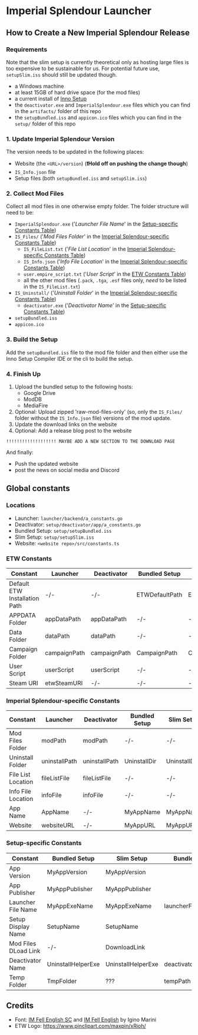 # Imperial Splendour Launcher

## How to Create a New Imperial Splendour Release

### Requirements

Note that the slim setup is currently theoretical only as hosting large files is too expensive to be sustainable for us. For potential future use, `setupSlim.iss` should still be updated though.

* a Windows machine
* at least 15GB of hard drive space (for the mod files)
* a current install of [Inno Setup](https://jrsoftware.org/isinfo.php)
* the `deactivator.exe` and `ImperialSplendour.exe` files which you can find in the `artifacts/` folder of this repo
* the `setupBundled.iss` and `appicon.ico` files which you can find in the `setup/` folder of this repo

### 1. Update Imperial Splendour Version

The version needs to be updated in the following places:
* Website (the `<URL>/version`) (**❗️Hold off on pushing the change though**)
* `IS_Info.json` file
* Setup files (both `setupBundled.iss` and `setupSlim.iss`)

### 2. Collect Mod Files

Collect all mod files in one otherwise empty folder. The folder structure will need to be:
* `ImperialSplendour.exe` ('_Launcher File Name_' in the [Setup-specific Constants Table](#setup-specific-constants))
* `IS_Files/` ('_Mod Files Folder_' in the [Imperial Splendour-specific Constants Table](#imperial-splendour-specific-constants))
  * `IS_FileList.txt` ('_File List Location_' in the [Imperial Splendour-specific Constants Table](#imperial-splendour-specific-constants))
  * `IS_Info.json` ('_Info File Location_' in the [Imperial Splendour-specific Constants Table](#imperial-splendour-specific-constants))
  * `user.empire_script.txt` ('_User Script_' in the [ETW Constants Table](#etw-constants))
  * all the other mod files (`.pack`, `.tga`, `.esf` files only, *need* to be listed in the `IS_FileList.txt`)
* `IS_Uninstall/` ('_Uninstall Folder_' in the [Imperial Splendour-specific Constants Table](#imperial-splendour-specific-constants))
  * `deactivator.exe` ('_Deactivator Name_' in the [Setup-specific Constants Table](#setup-specific-constants))
* `setupBundled.iss`
* `appicon.ico`

### 3. Build the Setup

Add the `setupBundled.iss` file to the mod file folder and then either use the Inno Setup Compiler IDE or the cli to build the setup.


### 4. Finish Up
1. Upload the bundled setup to the following hosts:
    * Google Drive
    * ModDB
    * MediaFire
2. Optional: Upload zipped 'raw-mod-files-only' (so, only the `IS_Files/` folder without the `IS_Info.json` file) versions of the mod update.
3. Update the download links on the website
4. Optional: Add a release blog post to the website

```
!!!!!!!!!!!!!!!!!!! MAYBE ADD A NEW SECTION TO THE DOWNLOAD PAGE
```

And finally:
* Push the updated website
* post the news on social media and Discord



## Global constants

### Locations

* Launcher: `launcher/backend/a_constants.go`
* Deactivator: `setup/deactivator/app/a_constants.go`
* Bundled Setup: `setup/setupBundled.iss`
* Slim Setup: `setup/setupSlim.iss`
* Website: `<website repo>/src/constants.ts`

### ETW Constants
| Constant                      | Launcher     | Deactivator  | Bundled Setup  | Slim Setup     | Bundler    | Website |
|-------------------------------|--------------|--------------|----------------|----------------|------------|---------|
| Default ETW Installation Path | -/-          | -/-          | ETWDefaultPath | ETWDefaultPath | -/-        | -/-     |
| APPDATA Folder                | appDataPath  | appDataPath  | -/-            | -/-            | -/-        | -/-     |
| Data Folder                   | dataPath     | dataPath     | -/-            | -/-            | -/-        | -/-     |
| Campaign Folder               | campaignPath | campaignPath | CampaignPath   | CampaignPath   | -/-        | -/-     |
| User Script                   | userScript   | userScript   | -/-            | -/-            | userScript | -/-     |
| Steam URI                     | etwSteamURI  | -/-          | -/-            | -/-            | -/-        | -/-     |



### Imperial Splendour-specific Constants

| Constant           | Launcher      | Deactivator   | Bundled Setup | Slim Setup   | Bundler       | Website |
|--------------------|---------------|---------------|---------------|--------------|---------------|---------|
| Mod Files Folder   | modPath       | modPath       | -/-           | -/-          | modPath       | -/-     |
| Uninstall Folder   | uninstallPath | uninstallPath | UninstallDir  | UninstallDir | uninstallPath | -/-     |
| File List Location | fileListFile  | fileListFile  | -/-           | -/-          | fileListFile  | -/-     |
| Info File Location | infoFile      | infoFile      | -/-           | -/-          | infoFile      | -/-     |
| App Name           | AppName       | -/-           | MyAppName     | MyAppName    | lau           | -/-     |
| Website            | websiteURL    | -/-           | MyAppURL      | MyAppURL     | -/-           | -/-     |

### Setup-specific Constants

| Constant             | Bundled Setup      | Slim Setup         | Bundler         | Website |
|----------------------|--------------------|--------------------|-----------------|---------|
| App Version          | MyAppVersion       | MyAppVersion       |                 | -/-     |
| App Publisher        | MyAppPublisher     | MyAppPublisher     |                 | -/-     |
| Launcher File Name   | MyAppExeName       | MyAppExeName       | launcherFile    | -/-     |
| Setup Display Name   | SetupName          | SetupName          |                 | -/-     |
| Mod Files DLoad Link | -/-                | DownloadLink       |                 | -/-     |
| Deactivator Name     | UninstallHelperExe | UninstallHelperExe | deactivatorFile | -/-     |
| Temp Folder          | TmpFolder          | ???                | tempPath        | -/-     |






## Credits
* Font: [IM Fell English SC](https://fonts.google.com/specimen/IM+Fell+English+SC) and [IM Fell English](https://fonts.google.com/specimen/IM+Fell+English) by Igino Marini
* ETW Logo: https://www.pinclipart.com/maxpin/xRioh/